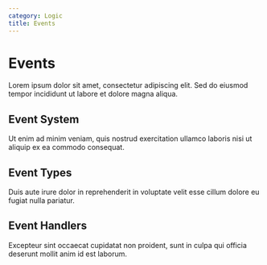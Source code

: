 ```yaml
---
category: Logic
title: Events
---
```


# Events

Lorem ipsum dolor sit amet, consectetur adipiscing elit. Sed do eiusmod tempor incididunt ut labore et dolore magna aliqua.

## Event System

Ut enim ad minim veniam, quis nostrud exercitation ullamco laboris nisi ut aliquip ex ea commodo consequat.

## Event Types

Duis aute irure dolor in reprehenderit in voluptate velit esse cillum dolore eu fugiat nulla pariatur.

## Event Handlers

Excepteur sint occaecat cupidatat non proident, sunt in culpa qui officia deserunt mollit anim id est laborum.